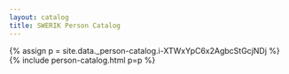 ```yaml
---
layout: catalog
title: SWERIK Person Catalog
---
```

{% assign p = site.data._person-catalog.i-XTWxYpC6x2AgbcStGcjNDj %}
{% include person-catalog.html p=p %}

